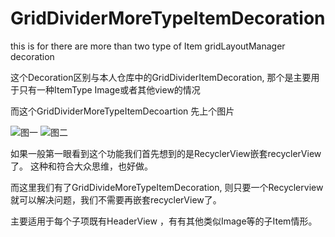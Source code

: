# GridDividerMoreTypeItemDecoration
this is for there are more than two type of Item  gridLayoutManager decoration

这个Decoration区别与本人仓库中的GridDividerItemDecoration, 那个是主要用于只有一种ItemType Image或者其他view的情况

而这个GridDividerMoreTypeItemDecoartion
先上个图片

![图一](https://github.com/haozi5460/GridDividerMoreTypeItemDecoration/blob/master/WX20181203-174630.png)
![图二](https://github.com/haozi5460/GridDividerMoreTypeItemDecoration/blob/master/WX20181203-174644.png)


如果一般第一眼看到这个功能我们首先想到的是RecyclerView嵌套recyclerView了。 这种和符合大众思维，也好做。

而这里我们有了GridDivideMoreTypeItemDecoration, 则只要一个Recyclerview就可以解决问题，我们不需要再嵌套recyclerView了。

主要适用于每个子项既有HeaderView ，有有其他类似Image等的子Item情形。
